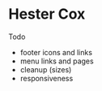 # Hester Cox

Todo

- footer icons and links
- menu links and pages
- cleanup (sizes)
- responsiveness
